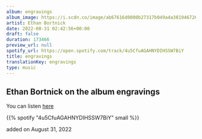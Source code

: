 ```yaml
---
album: engravings
album_image: https://i.scdn.co/image/ab67616d0000b27317b049a4a38194672655a852
artist: Ethan Bortnick
date: 2022-08-31 02:42:56+00:00
draft: false
duration: 173466
preview_url: null
spotify_url: https://open.spotify.com/track/4u5CfuAGAHNYDIHSSW7BiY
title: engravings
translationKey: engravings
type: music
---
```


## Ethan Bortnick on the album engravings

You can listen [here](https://open.spotify.com/track/4u5CfuAGAHNYDIHSSW7BiY)

{{% spotify "4u5CfuAGAHNYDIHSSW7BiY" small %}}

added on August 31, 2022